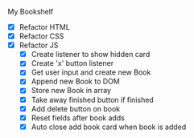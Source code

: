My Bookshelf

* [x] Refactor HTML
* [x] Refactor CSS
* [x] Refactor JS
    * [x] Create listener to show hidden card
    * [x] Create 'x' button listener
    * [x] Get user input and create new Book
    * [x] Append new Book to DOM
    * [x] Store new Book in array
    * [x] Take away finished button if finished
    * [x] Add delete button on book
    * [x] Reset fields after book adds
    * [x] Auto close add book card when book is added